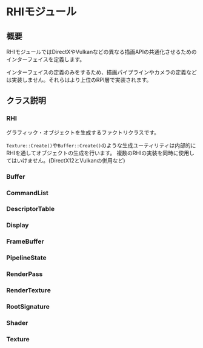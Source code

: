 RHIモジュール
====================

## 概要
RHIモジュールではDirectXやVulkanなどの異なる描画APIの共通化させるためのインターフェイスを定義します。

インターフェイスの定義のみをするため、描画パイプラインやカメラの定義などは実装しません。それらはより上位のRPI層で実装されます。

## クラス説明

### RHI
グラフィック・オブジェクトを生成するファクトリクラスです。

```Texture::Create()```や```Buffer::Create()```のような生成ユーティリティは内部的にRHIを通してオブジェクトの生成を行います。
複数のRHIの実装を同時に使用してはいけません。(DirectX12とVulkanの併用など)

### Buffer
### CommandList
### DescriptorTable
### Display
### FrameBuffer
### PipelineState
### RenderPass
### RenderTexture
### RootSignature
### Shader
### Texture